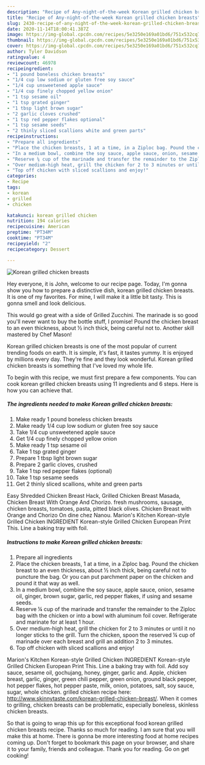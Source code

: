```yaml
---
description: "Recipe of Any-night-of-the-week Korean grilled chicken breasts"
title: "Recipe of Any-night-of-the-week Korean grilled chicken breasts"
slug: 2430-recipe-of-any-night-of-the-week-korean-grilled-chicken-breasts
date: 2020-11-14T18:00:41.387Z
image: https://img-global.cpcdn.com/recipes/5e3250e169a01bd6/751x532cq70/korean-grilled-chicken-breasts-recipe-main-photo.jpg
thumbnail: https://img-global.cpcdn.com/recipes/5e3250e169a01bd6/751x532cq70/korean-grilled-chicken-breasts-recipe-main-photo.jpg
cover: https://img-global.cpcdn.com/recipes/5e3250e169a01bd6/751x532cq70/korean-grilled-chicken-breasts-recipe-main-photo.jpg
author: Tyler Davidson
ratingvalue: 4
reviewcount: 46978
recipeingredient:
- "1 pound boneless chicken breasts"
- "1/4 cup low sodium or gluten free soy sauce"
- "1/4 cup unsweetened apple sauce"
- "1/4 cup finely chopped yellow onion"
- "1 tsp sesame oil"
- "1 tsp grated ginger"
- "1 tbsp light brown sugar"
- "2 garlic cloves crushed"
- "1 tsp red pepper flakes optional"
- "1 tsp sesame seeds"
- "2 thinly sliced scallions white and green parts"
recipeinstructions:
- "Prepare all ingredients"
- "Place the chicken breasts, 1 at a time, in a Ziploc bag. Pound the chicken breast to an even thickness, about ½ inch thick, being careful not to puncture the bag. Or you can put parchment paper on the chicken and pound it that way as well."
- "In a medium bowl, combine the soy sauce, apple sauce, onion, sesame oil, ginger, brown sugar, garlic, red pepper flakes, if using and sesame seeds."
- "Reserve ¼ cup of the marinade and transfer the remainder to the Ziploc bag with the chicken or into a bowl with aluminum foil cover. Refrigerate and marinate for at least 1 hour."
- "Over medium-high heat, grill the chicken for 2 to 3 minutes or until it no longer sticks to the grill. Turn the chicken, spoon the reserved ¼ cup of marinade over each breast and grill an addition 2 to 3 minutes."
- "Top off chicken with sliced scallions and enjoy!"
categories:
- Recipe
tags:
- korean
- grilled
- chicken

katakunci: korean grilled chicken 
nutrition: 194 calories
recipecuisine: American
preptime: "PT34M"
cooktime: "PT34M"
recipeyield: "2"
recipecategory: Dessert

---
```



![Korean grilled chicken breasts](https://img-global.cpcdn.com/recipes/5e3250e169a01bd6/751x532cq70/korean-grilled-chicken-breasts-recipe-main-photo.jpg)

Hey everyone, it is John, welcome to our recipe page. Today, I'm gonna show you how to prepare a distinctive dish, korean grilled chicken breasts. It is one of my favorites. For mine, I will make it a little bit tasty. This is gonna smell and look delicious.

This would go great with a side of Grilled Zucchini. The marinade is so good you&#39;ll never want to buy the bottle stuff, I promise! Pound the chicken breast to an even thickness, about ½ inch thick, being careful not to. Another skill mastered by Chef Mason!

Korean grilled chicken breasts is one of the most popular of current trending foods on earth. It is simple, it's fast, it tastes yummy. It is enjoyed by millions every day. They're fine and they look wonderful. Korean grilled chicken breasts is something that I've loved my whole life.


To begin with this recipe, we must first prepare a few components. You can cook korean grilled chicken breasts using 11 ingredients and 6 steps. Here is how you can achieve that.

<!--inarticleads1-->

##### The ingredients needed to make Korean grilled chicken breasts:

1. Make ready 1 pound boneless chicken breasts
1. Make ready 1/4 cup low sodium or gluten free soy sauce
1. Take 1/4 cup unsweetened apple sauce
1. Get 1/4 cup finely chopped yellow onion
1. Make ready 1 tsp sesame oil
1. Take 1 tsp grated ginger
1. Prepare 1 tbsp light brown sugar
1. Prepare 2 garlic cloves, crushed
1. Take 1 tsp red pepper flakes (optional)
1. Take 1 tsp sesame seeds
1. Get 2 thinly sliced scallions, white and green parts


Easy Shredded Chicken Breast Hack, Grilled Chicken Breast Masada, Chicken Breast With Orange And Chorizo. fresh mushrooms, sausage, chicken breasts, tomatoes, pasta, pitted black olives. Chicken Breast with Orange and Chorizo On dine chez Nanou. Marion&#39;s Kitchen Korean-style Grilled Chicken INGREDIENT Korean-style Grilled Chicken European Print This. Line a baking tray with foil. 

<!--inarticleads2-->

##### Instructions to make Korean grilled chicken breasts:

1. Prepare all ingredients
1. Place the chicken breasts, 1 at a time, in a Ziploc bag. Pound the chicken breast to an even thickness, about ½ inch thick, being careful not to puncture the bag. Or you can put parchment paper on the chicken and pound it that way as well.
1. In a medium bowl, combine the soy sauce, apple sauce, onion, sesame oil, ginger, brown sugar, garlic, red pepper flakes, if using and sesame seeds.
1. Reserve ¼ cup of the marinade and transfer the remainder to the Ziploc bag with the chicken or into a bowl with aluminum foil cover. Refrigerate and marinate for at least 1 hour.
1. Over medium-high heat, grill the chicken for 2 to 3 minutes or until it no longer sticks to the grill. Turn the chicken, spoon the reserved ¼ cup of marinade over each breast and grill an addition 2 to 3 minutes.
1. Top off chicken with sliced scallions and enjoy!


Marion&#39;s Kitchen Korean-style Grilled Chicken INGREDIENT Korean-style Grilled Chicken European Print This. Line a baking tray with foil. Add soy sauce, sesame oil, gochujang, honey, ginger, garlic and. Apple, chicken breast, garlic, ginger, green chili pepper, green onion, ground black pepper, hot pepper flakes, hot pepper paste, milk, onion, potatoes, salt, soy sauce, sugar, whole chicken. grilled chicken recipe here: http://www.skinnytaste.com/korean-grilled-chicken-breast/. When it comes to grilling, chicken breasts can be problematic, especially boneless, skinless chicken breasts. 

So that is going to wrap this up for this exceptional food korean grilled chicken breasts recipe. Thanks so much for reading. I am sure that you will make this at home. There is gonna be more interesting food at home recipes coming up. Don't forget to bookmark this page on your browser, and share it to your family, friends and colleague. Thank you for reading. Go on get cooking!
